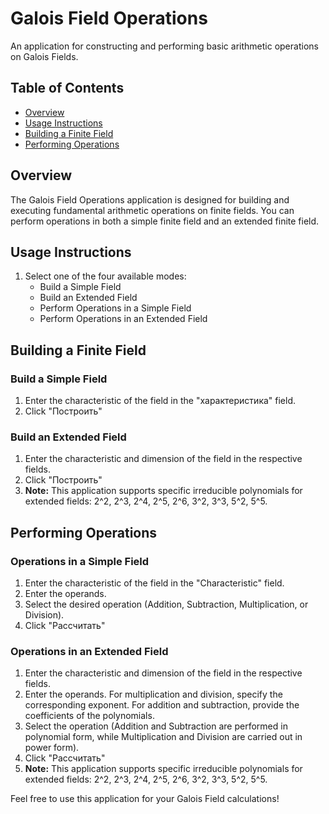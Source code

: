 # Galois Field Operations
An application for constructing and performing basic arithmetic operations on Galois Fields.

## Table of Contents
- [Overview](#overview)
- [Usage Instructions](#usage-instructions)
- [Building a Finite Field](#building-a-finite-field)
- [Performing Operations](#performing-operations)

## Overview
The Galois Field Operations application is designed for building and executing fundamental arithmetic operations on finite fields. You can perform operations in both a simple finite field and an extended finite field.

## Usage Instructions
1. Select one of the four available modes:
   - Build a Simple Field
   - Build an Extended Field
   - Perform Operations in a Simple Field
   - Perform Operations in an Extended Field

## Building a Finite Field
### Build a Simple Field
1. Enter the characteristic of the field in the "характеристика" field.
2. Click "Построить"

### Build an Extended Field
1. Enter the characteristic and dimension of the field in the respective fields.
2. Click "Построить"
3. **Note:** This application supports specific irreducible polynomials for extended fields: 2^2, 2^3, 2^4, 2^5, 2^6, 3^2, 3^3, 5^2, 5^5.

## Performing Operations
### Operations in a Simple Field
1. Enter the characteristic of the field in the "Characteristic" field.
2. Enter the operands.
3. Select the desired operation (Addition, Subtraction, Multiplication, or Division).
4. Click "Рассчитать"

### Operations in an Extended Field
1. Enter the characteristic and dimension of the field in the respective fields.
2. Enter the operands. For multiplication and division, specify the corresponding exponent. For addition and subtraction, provide the coefficients of the polynomials.
3. Select the operation (Addition and Subtraction are performed in polynomial form, while Multiplication and Division are carried out in power form).
4. Click "Рассчитать"
5. **Note:** This application supports specific irreducible polynomials for extended fields: 2^2, 2^3, 2^4, 2^5, 2^6, 3^2, 3^3, 5^2, 5^5.

Feel free to use this application for your Galois Field calculations!
